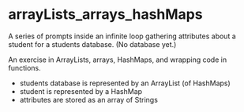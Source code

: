 # arrayLists_arrays_hashMaps

A series of prompts inside an infinite loop gathering attributes about a student for a students database. (No database yet.)

An exercise in ArrayLists, arrays, HashMaps, and wrapping code in functions.

- students database is represented by an ArrayList (of HashMaps)
- student is represented by a HashMap
- attributes are stored as an array of Strings
